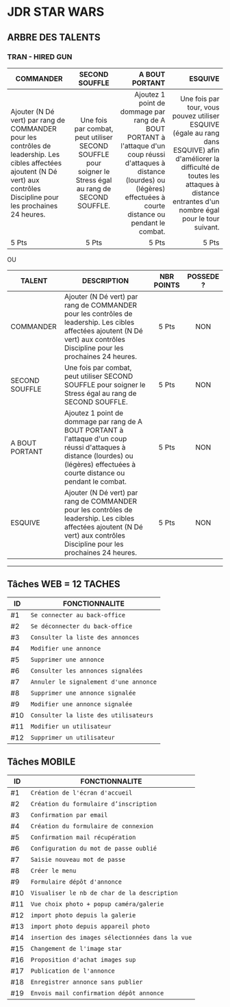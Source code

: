 # **JDR STAR WARS**
## **ARBRE DES TALENTS**
### TRAN - HIRED GUN

|COMMANDER | SECOND SOUFFLE | A BOUT PORTANT |  ESQUIVE
|- |:-: | -: | -:
|Ajouter (N Dé vert) par rang de COMMANDER pour les contrôles de leadership. Les cibles affectées ajoutent (N Dé vert) aux contrôles Discipline pour les prochaines 24 heures.  | Une fois par combat, peut utiliser SECOND SOUFFLE pour soigner le Stress égal au rang de SECOND SOUFFLE. | Ajoutez 1 point de dommage par rang de A BOUT PORTANT à l'attaque d'un coup réussi d'attaques à distance (lourdes) ou (légères) effectuées à courte distance ou pendant le combat.  | Une fois par tour, vous pouvez utiliser ESQUIVE (égale au rang dans ESQUIVE) afin d'améliorer la difficulté de toutes les attaques à distance entrantes d'un nombre égal pour le tour suivant.
|5 Pts | 5 Pts | 5 Pts | 5 Pts

OU

|TALENT | DESCRIPTION | NBR POINTS  | POSSEDE ?
|- |- | :-: | :-:
|COMMANDER  | Ajouter (N Dé vert) par rang de COMMANDER pour les contrôles de leadership. Les cibles affectées ajoutent (N Dé vert) aux contrôles Discipline pour les prochaines 24 heures.  | 5 Pts | NON
SECOND SOUFFLE  | Une fois par combat, peut utiliser SECOND SOUFFLE pour soigner le Stress égal au rang de SECOND SOUFFLE. | 5 Pts | NON
A BOUT PORTANT  | Ajoutez 1 point de dommage par rang de A BOUT PORTANT à l'attaque d'un coup réussi d'attaques à distance (lourdes) ou (légères) effectuées à courte distance ou pendant le combat. | 5 Pts | NON
ESQUIVE  | Ajouter (N Dé vert) par rang de COMMANDER pour les contrôles de leadership. Les cibles affectées ajoutent (N Dé vert) aux contrôles Discipline pour les prochaines 24 heures.  | 5 Pts | NON

---------


## Tâches WEB = 12 TACHES

ID     |  FONCTIONNALITE                               
---    |   ---                                 
#1     |`Se connecter au back-office`          |
#2     |`Se déconnecter du back-office`        |
#3     |`Consulter la liste des annonces`      |
#4     |`Modifier une annonce`                 |
#5     |`Supprimer une annonce`                |
#6     |`Consulter les annonces signalées`     |
#7     |`Annuler le signalement d'une annonce` |
#8     |`Supprimer une annonce signalée`       |
#9     |`Modifier une annonce signalée`        |
#10    |`Consulter la liste des utilisateurs`  |
#11    |`Modifier un utilisateur`              |
#12    |`Supprimer un utilisateur`             |

## Tâches MOBILE

ID     |  FONCTIONNALITE                               
---    |   ---                                 
#1     |`Création de l'écran d'accueil`                      |
#2     |`Création du formulaire d’inscription`             |
#3     |`Confirmation par email`                             |
#4     |`Création du formulaire de connexion`              |
#5     |`Confirmation mail récupération`                |
#6     |`Configuration du mot de passe oublié`                                    |
#7     |`Saisie nouveau mot de passe`                   |
#8     |`Créer le menu`                                 |
#9     |`Formulaire dépôt d'annonce`                    |
#10    |`Visualiser le nb de char de la description`    |
#11    |`Vue choix photo + popup caméra/galerie`        |
#12    |`import photo depuis la galerie`                |
#13    |`import photo depuis appareil photo`            |
#14    |`insertion des images sélectionnées dans la vue`|
#15    |`Changement de l'image star`                    |
#16    |`Proposition d'achat images sup`                |
#17    |`Publication de l'annonce`                      |
#18    |`Enregistrer annonce sans publier`              |
#19    |`Envois mail confirmation dépôt annonce`        |
